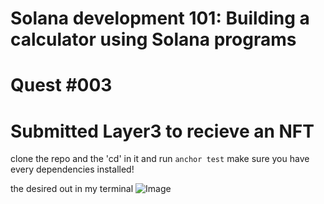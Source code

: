 # Solana development 101: Building a calculator using Solana programs
# Quest #003

# Submitted Layer3 to recieve an NFT

clone the repo and the 'cd' in it and run `anchor test`
make sure you have every dependencies installed!

the desired out in my terminal 
![Image](https://gateway.pinata.cloud/ipfs/QmaDcTk2tTMrYhJyNgdCckHEZmqRTncAtX5soCsdVHAzTM)

